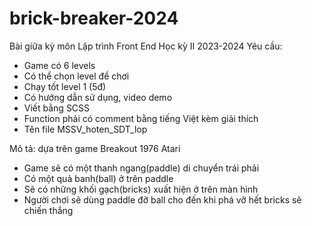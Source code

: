 # brick-breaker-2024
Bài giữa kỳ môn Lập trình Front End Học kỳ II 2023-2024
Yêu cầu:
- Game có 6 levels
- Có thể chọn level để chơi
- Chạy tốt level 1 (5đ)
- Có hướng dẫn sử dụng, video demo
- Viết bằng SCSS
- Function phải có comment bằng tiếng Việt kèm giải thích
- Tên file MSSV_hoten_SDT_lop

Mô tả: dựa trên game Breakout 1976 Atari
- Game sẽ có một thanh ngang(paddle) di chuyển trái phải
- Có một quả banh(ball) ở trên paddle
- Sẽ có những khối gạch(bricks) xuất hiện ở trên màn hình
- Người chơi sẽ dùng paddle đỡ ball cho đến khi phá vỡ hết bricks sẽ chiến thắng